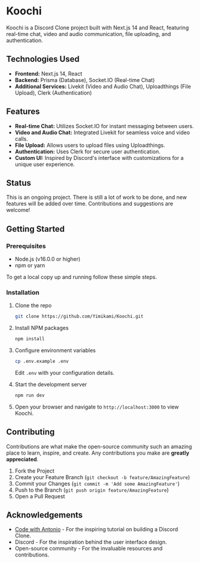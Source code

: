 # Koochi

Koochi is a Discord Clone project built with Next.js 14 and React, featuring real-time chat, video and audio communication, file uploading, and authentication.

## Technologies Used

- **Frontend:** Next.js 14, React
- **Backend:** Prisma (Database), Socket.IO (Real-time Chat)
- **Additional Services:** Livekit (Video and Audio Chat), Uploadthings (File Upload), Clerk (Authentication)

## Features

- **Real-time Chat:** Utilizes Socket.IO for instant messaging between users.
- **Video and Audio Chat:** Integrated Livekit for seamless voice and video calls.
- **File Upload:** Allows users to upload files using Uploadthings.
- **Authentication:** Uses Clerk for secure user authentication.
- **Custom UI:** Inspired by Discord's interface with customizations for a unique user experience.

## Status

This is an ongoing project. There is still a lot of work to be done, and new features will be added over time. Contributions and suggestions are welcome!

## Getting Started

### Prerequisites

- Node.js (v16.0.0 or higher)
- npm or yarn

To get a local copy up and running follow these simple steps.

### Installation

1. Clone the repo
   ```sh
   git clone https://github.com/Yimikami/Koochi.git
   ```
2. Install NPM packages
   ```sh
   npm install
   ```
3. Configure environment variables

   ```sh
   cp .env.example .env
   ```

   Edit `.env` with your configuration details.

4. Start the development server
   ```sh
   npm run dev
   ```
5. Open your browser and navigate to `http://localhost:3000` to view Koochi.

## Contributing

Contributions are what make the open-source community such an amazing place to learn, inspire, and create. Any contributions you make are **greatly appreciated**.

1. Fork the Project
2. Create your Feature Branch (`git checkout -b feature/AmazingFeature`)
3. Commit your Changes (`git commit -m 'Add some AmazingFeature'`)
4. Push to the Branch (`git push origin feature/AmazingFeature`)
5. Open a Pull Request

## Acknowledgements

- [Code with Antonio](https://www.youtube.com/watch?v=ZbX4Ok9YX94) - For the inspiring tutorial on building a Discord Clone.
- Discord - For the inspiration behind the user interface design.
- Open-source community - For the invaluable resources and contributions.
